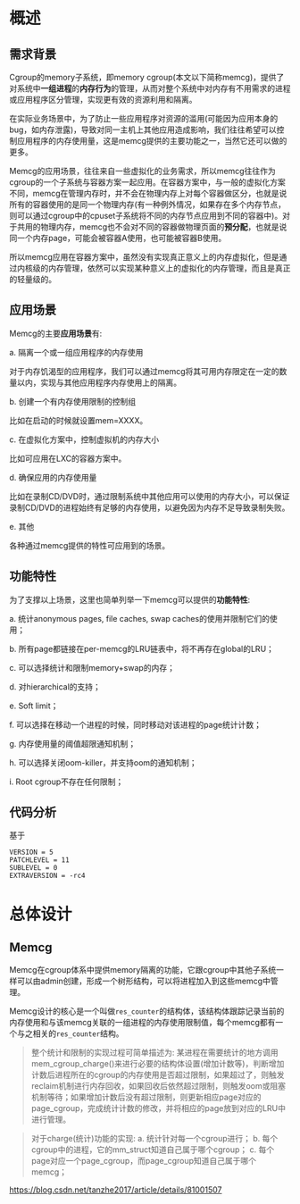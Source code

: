 
# 概述

## 需求背景

Cgroup的memory子系统，即memory cgroup(本文以下简称memcg)，提供了对系统中**一组进程**的**内存行为**的管理，从而对整个系统中对内存有不用需求的进程或应用程序区分管理，实现更有效的资源利用和隔离。

在实际业务场景中，为了防止一些应用程序对资源的滥用(可能因为应用本身的bug，如内存泄露)，导致对同一主机上其他应用造成影响，我们往往希望可以控制应用程序的内存使用量，这是memcg提供的主要功能之一，当然它还可以做的更多。

Memcg的应用场景，往往来自一些虚拟化的业务需求，所以memcg往往作为cgroup的一个子系统与容器方案一起应用。在容器方案中，与一般的虚拟化方案不同，memcg在管理内存时，并不会在物理内存上对每个容器做区分，也就是说所有的容器使用的是同一个物理内存(有一种例外情况，如果存在多个内存节点，则可以通过cgroup中的cpuset子系统将不同的内存节点应用到不同的容器中)。对于共用的物理内存，memcg也不会对不同的容器做物理页面的**预分配**，也就是说同一个内存page，可能会被容器A使用，也可能被容器B使用。

所以memcg应用在容器方案中，虽然没有实现真正意义上的内存虚拟化，但是通过内核级的内存管理，依然可以实现某种意义上的虚拟化的内存管理，而且是真正的轻量级的。

## 应用场景

Memcg的主要**应用场景**有: 

a. 隔离一个或一组应用程序的内存使用

对于内存饥渴型的应用程序，我们可以通过memcg将其可用内存限定在一定的数量以内，实现与其他应用程序内存使用上的隔离。

b. 创建一个有内存使用限制的控制组

比如在启动的时候就设置mem=XXXX。

c. 在虚拟化方案中，控制虚拟机的内存大小

比如可应用在LXC的容器方案中。

d. 确保应用的内存使用量

比如在录制CD/DVD时，通过限制系统中其他应用可以使用的内存大小，可以保证录制CD/DVD的进程始终有足够的内存使用，以避免因为内存不足导致录制失败。

e. 其他

各种通过memcg提供的特性可应用到的场景。

## 功能特性

为了支撑以上场景，这里也简单列举一下memcg可以提供的**功能特性**: 

a. 统计anonymous pages, file caches, swap caches的使用并限制它们的使用；

b. 所有page都链接在per-memcg的LRU链表中，将不再存在global的LRU；

c. 可以选择统计和限制memory+swap的内存；

d. 对hierarchical的支持；

e. Soft limit；

f. 可以选择在移动一个进程的时候，同时移动对该进程的page统计计数；

g. 内存使用量的阈值超限通知机制；

h. 可以选择关闭oom-killer，并支持oom的通知机制；

i. Root cgroup不存在任何限制；

## 代码分析

基于

```
VERSION = 5
PATCHLEVEL = 11
SUBLEVEL = 0
EXTRAVERSION = -rc4
```

# 总体设计

## Memcg

Memcg在cgroup体系中提供memory隔离的功能，它跟cgroup中其他子系统一样可以由admin创建，形成一个树形结构，可以将进程加入到这些memcg中管理。

Memcg设计的核心是一个叫做`res_counter`的结构体，该结构体跟踪记录当前的内存使用和与该memcg关联的一组进程的内存使用限制值，每个memcg都有一个与之相关的`res_counter`结构。





> 整个统计和限制的实现过程可简单描述为: 
>某进程在需要统计的地方调用mem_cgroup_charge()来进行必要的结构体设置(增加计数等)，判断增加计数后进程所在的cgroup的内存使用是否超过限制，如果超过了，则触发reclaim机制进行内存回收，如果回收后依然超过限制，则触发oom或阻塞机制等待；如果增加计数后没有超过限制，则更新相应page对应的page_cgroup，完成统计计数的修改，并将相应的page放到对应的LRU中进行管理。


>对于charge(统计)功能的实现:
>a. 统计针对每一个cgroup进行；
>b. 每个cgroup中的进程，它的mm_struct知道自己属于哪个cgroup；
>c. 每个page对应一个page_cgroup，而page_cgroup知道自己属于哪个memcg；





https://blog.csdn.net/tanzhe2017/article/details/81001507